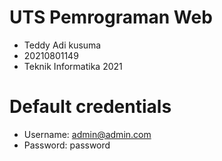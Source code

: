 # UTS Pemrograman Web

- Teddy Adi kusuma
- 20210801149
- Teknik Informatika 2021


# Default credentials
- Username: admin@admin.com
- Password: password
